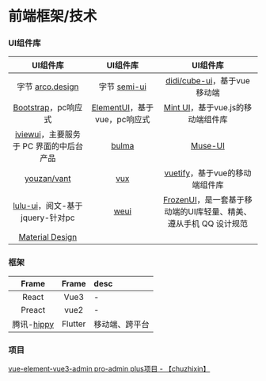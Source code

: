 # 前端框架/技术

### UI组件库

| UI组件库 | UI组件库 | UI组件库 |
|:-----:|:-----:|:-----:|
| 字节 [arco.design](https://arco.design/) | 字节 [semi-ui](http://semi.design/zh-CN/start/getting-started) | [didi/cube-ui](https://github.com/didi/cube-ui)，基于vue移动端 |
| [Bootstrap](http://www.runoob.com/bootstrap/bootstrap-tutorial.html)，pc响应式 | [ElementUI](http://element-cn.eleme.io/#/zh-CN/component/installation)，基于vue，pc响应式 | [Mint UI](http://mint-ui.github.io/#!/zh-cn)，基于vue.js的移动端组件库 |
| [iviewui](https://www.iviewui.com/)，主要服务于 PC 界面的中后台产品 | [bulma](https://bulma.io/documentation/overview/start/) | [Muse-UI](http://www.muse-ui.org/#/install) |
| [youzan/vant](https://github.com/youzan/vant) | [vux](https://vux.li/#/) | [vuetify](https://vuetifyjs.com/zh-Hans/)，基于vue的移动端组件库 |
| [lulu-ui](https://l-ui.com/)，阅文-基于jquery-针对pc | [weui]() | [FrozenUI](https://frozenui.github.io/)，是一套基于移动端的UI库轻量、精美、遵从手机 QQ 设计规范 |
| [Material Design]() |


### 框架
| Frame | Frame | desc |
|:-----:|:-----:|:-----|
| React | Vue3 | - |
| Preact | vue2 | - |
| 腾讯-[hippy](https://github.com/Tencent/Hippy) | Flutter | 移动端、跨平台 |

### 项目

[vue-element-vue3-admin pro-admin plus项目 - 【chuzhixin】](https://github.com/chuzhixin)